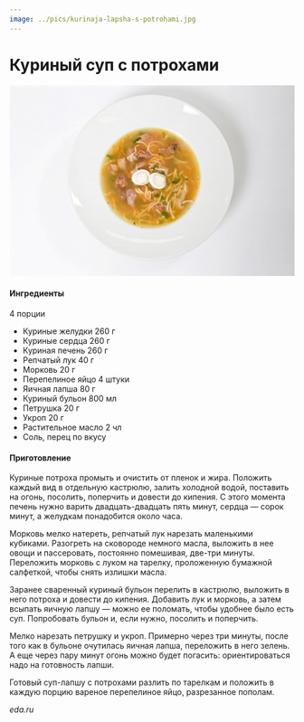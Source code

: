 ```yaml
---
image: ../pics/kurinaja-lapsha-s-potrohami.jpg
---
```


# Куриный суп с потрохами

![Куриный суп с потрохами](../pics/kurinaja-lapsha-s-potrohami.jpg)

#### Ингредиенты

4 порции

* Куриные желудки 260 г
* Куриные сердца 260 г
* Куриная печень 260 г
* Репчатый лук 40 г
* Морковь 20 г
* Перепелиное яйцо 4 штуки
* Яичная лапша 80 г
* Куриный бульон 800 мл
* Петрушка 20 г
* Укроп 20 г
* Растительное масло 2 чл
* Соль, перец по вкусу

#### Приготовление

Куриные потроха промыть и очистить от пленок и жира. Положить каждый вид в отдельную кастрюлю, залить холодной водой, поставить на огонь, по­солить, поперчить и довести до кипения. С этого момента печень нужно варить двадцать-двадцать пять минут, сердца — сорок минут, а желудкам понадобится около часа.

Морковь мелко натереть, репчатый лук нарезать маленькими кубиками. Разогреть на сковороде немного масла, выложить в нее овощи и пассеровать, постоянно помешивая, две-три минуты. Переложить морковь с луком на тарелку, проложенную бумажной салфеткой, чтобы снять излишки масла.

Заранее сваренный куриный бульон перелить в кастрюлю, выложить в него потроха и довести до кипения. Добавить лук и морковь, а затем всыпать яичную лапшу — можно ее поломать, чтобы удобнее было есть суп. Попробовать бульон и, если нужно, посолить и поперчить.

Мелко нарезать петрушку и укроп. Примерно через три ми­нуты, после того как в бульо­не очутилась яичная лапша, пере­ложить в него зелень. А еще через пару минут огонь можно будет погасить: ориентироваться надо на готовность лапши.

Готовый суп-лапшу с потроха­ми разлить по тарелкам и положить в каждую порцию вареное перепелиное яйцо, разрезанное пополам.

_eda.ru_

